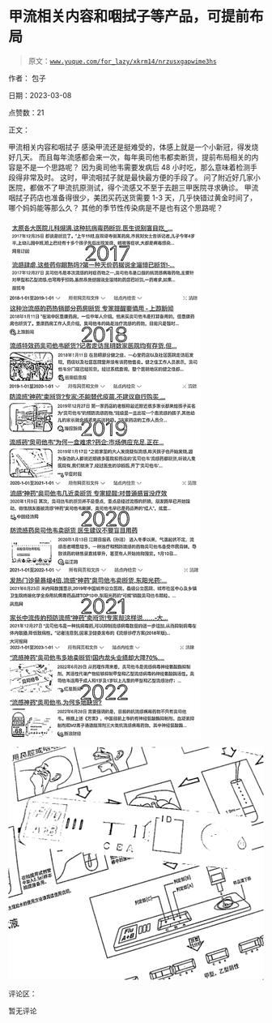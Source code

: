 # 甲流相关内容和咽拭子等产品，可提前布局

> 原文：[`www.yuque.com/for_lazy/xkrm14/nrzusxgapwime3hs`](https://www.yuque.com/for_lazy/xkrm14/nrzusxgapwime3hs)

作者： 包子 

日期：2023-03-08 

点赞数：21 

正文： 

甲流相关内容和咽拭子 感染甲流还是挺难受的，体感上就是一个小新冠，得发烧好几天。 而且每年流感都会来一次，每年奥司他韦都卖断货，提前布局相关的内容是不是一个思路呢？ 因为奥司他韦需要发病后 48 小时吃，那么意味着检测手段得非常及时。 这时，甲流咽拭子就是最快最方便的手段了。 问了附近好几家小医院，都做不了甲流抗原测试，得个流感又不至于去趟三甲医院寻求确诊。 甲流咽拭子药店也准备得很少，美团买药送货需要 1-3 天，几乎快错过黄金时间了，哪个妈妈能等那么久？ 其他的季节性传染病是不是也有这个思路呢？ 

![](img/029a2ad2d45f930b164f402d0a2b75bf.png) 

![](img/d2c95b8be369d99f8314aee89ae8a61e.png) 

评论区： 

暂无评论 

